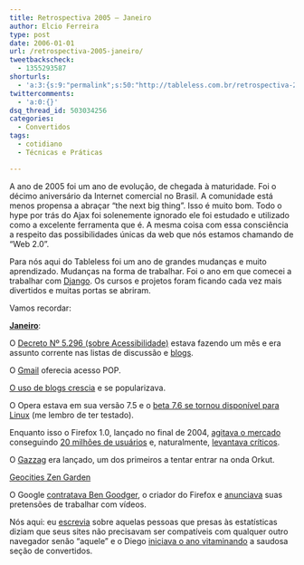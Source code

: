 ```yaml
---
title: Retrospectiva 2005 – Janeiro
author: Elcio Ferreira
type: post
date: 2006-01-01
url: /retrospectiva-2005-janeiro/
tweetbackscheck:
  - 1355293587
shorturls:
  - 'a:3:{s:9:"permalink";s:50:"http://tableless.com.br/retrospectiva-2005-janeiro";s:7:"tinyurl";s:26:"http://tinyurl.com/3kjbguq";s:4:"isgd";s:19:"http://is.gd/vHz8l1";}'
twittercomments:
  - 'a:0:{}'
dsq_thread_id: 503034256
categories:
  - Convertidos
tags:
  - cotidiano
  - Técnicas e Práticas

---
```

A ano de 2005 foi um ano de evolução, de chegada à maturidade. Foi o décimo aniversário da Internet comercial no Brasil. A comunidade está menos propensa a abraçar &#8220;the next big thing&#8221;. Isso é muito bom. Todo o hype por trás do Ajax foi solenemente ignorado ele foi estudado e utilizado como a excelente ferramenta que é. A mesma coisa com essa consciência a respeito das possibilidades únicas da web que nós estamos chamando de &#8220;Web 2.0&#8221;.

Para nós aqui do Tableless foi um ano de grandes mudanças e muito aprendizado. Mudanças na forma de trabalhar. Foi o ano em que comecei a trabalhar com [Django][1]. Os cursos e projetos foram ficando cada vez mais divertidos e muitas portas se abriram.

Vamos recordar:

**[Janeiro][2]**:

O [Decreto Nº 5.296 (sobre Acessibilidade)][3] estava fazendo um mês e era assunto corrente nas listas de discussão e [blogs][4].

O [Gmail][5] oferecia acesso POP.

[O uso de blogs crescia][6] e se popularizava.

O Opera estava em sua versão 7.5 e o [beta 7.6 se tornou disponível para Linux][7] (me lembro de ter testado).

Enquanto isso o Firefox 1.0, lançado no final de 2004, [agitava o mercado][8] conseguindo [20 milhões de usuários][9] e, naturalmente, [levantava críticos][10].

O [Gazzag][11] era lançado, um dos primeiros a tentar entrar na onda Orkut.

[Geocities Zen Garden][12]

O Google [contratava Ben Goodger][13], o criador do Firefox e [anunciava][14] suas pretensões de trabalhar com vídeos.

Nós aqui: eu [escrevia][15] sobre aquelas pessoas que presas às estatísticas diziam que seus sites não precisavam ser compatíveis com qualquer outro navegador senão &#8220;aquele&#8221; e o Diego [iniciava o ano vitaminando][16] a saudosa seção de convertidos.

 [1]: www.djangoproject.com
 [2]: http://tableless.com.br/2005/01/
 [3]: https://www.planalto.gov.br/ccivil/_ato2004-2006/2004/decreto/d5296.htm
 [4]: http://simonevb.com/blog/2005/01/modelo_de_acessibilidade_disponivel_para_consulta_publica.htm
 [5]: http://mail.google.com
 [6]: http://idgnow.uol.com.br/AdPortalv5/InternetInterna.aspx?GUID=FF4E650D-E0A5-4FB9-A100-443F53450728&ChannelID=2000012
 [7]: http://www.opera.com/pressreleases/en/2005/01/06/
 [8]: http://www1.folha.uol.com.br/folha/informatica/ult124u17805.shtml
 [9]: http://www1.folha.uol.com.br/folha/informatica/ult124u17882.shtml
 [10]: http://www1.folha.uol.com.br/folha/informatica/ult124u17793.shtml
 [11]: http://www.gazzag.com/
 [12]: http://csszengarden.com/?cssfile=http://www.tastydirt.com/zen/sample.css
 [13]: http://idgnow.uol.com.br/AdPortalv5/InternetInterna.aspx?GUID=18D9E0C7-6F51-42F5-B1F4-C83795425B2B
 [14]: http://www.wired.com/news/business/0,1367,66386,00.html?tw=wn_5bizhead
 [15]: http://webinsider.uol.com.br/vernoticia.php/id/2319
 [16]: http://tableless.com.br/feliz_2005